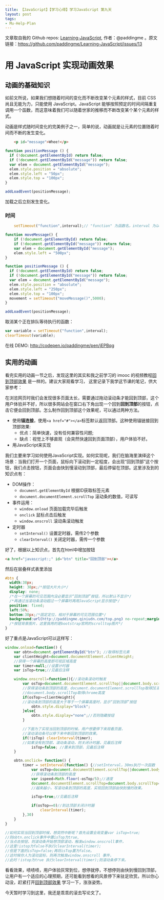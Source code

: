 ```yaml
---
title: 【JavaScript】【学习心得】学习JavaScript 第九天
layout: post
tags:
- Mu-Help-Plan
---
```



 文章取自我的 Github  repos: [Learning-JavaScript](https://github.com/paddingme/Learning-JavaScript), 作者：@paddingme 。原文链接：https://github.com/paddingme/Learning-JavaScript/issues/13

# 用 JavaScript 实现动画效果

## 动画的基础知识

如前文所说，如果我们想随着时间的变化而不断改变某个元素的样式，目前 CSS 尚且无能为力，只能使用 JavaScript。JavaScript 能够按照预定的时间间隔重复调用一个函数，而这意味着我们可以随着世家的推移而不断改变某个某个元素的样式。

动画是样式随时间变化的完美例子之一，简单的说，动画就是让元素的位置随着时间而不断的发生变化。

```html
    <p id="message">Whee!</p>
```

```js
function positionMessage () {
  if (!document.getElementById) return false;
  if (!document.getElementById("message")) return false;
  var elem = document.getElementById("message");
  elem.style.position = "absolute";
  elem.style.left = "50px";
  elem.style.top = "100px";
}

addLoadEvent(positionMessage);
```

加载之后立刻发生变化。

### 时间

```js
    setTimeout("function",interval);// "function" 为函数名，interval 为以毫秒为单位的时间
```

```js
function moveMessage() {
    if (!document.getElementById) return false;
    if (!document.getElementById("message")) return false;
    var elem = document.getElementById("message");
    elem.style.left = "500px";
}

function positionMessage () {
  if (!document.getElementById) return false;
  if (!document.getElementById("message")) return false;
  var elem = document.getElementById("message");
  elem.style.position = "absolute";
  elem.style.left = "250px";
  elem.style.top = "100px";
  movement = setTimeout("moveMessage()",5000);
}

addLoadEvent(positionMessage);
```

取消某个正在排队等待执行的函数：

```js
var variable = setTimeout("function",interval);
clearTimeout(variable);
```

在线 DEMO: http://codepen.io/paddingme/pen/jEPBqg

## 实用的动画

看完实用的动画一节之后，发现这里的其实和我之前学习的 imooc 的视频教程[回到顶部效果](http://www.imooc.com/learn/65) 是一样的。建议大家观看学习，
这里记录下我学这节课的笔记，供大家参考：

在浏览网页时我们会发现很多页面太长，需要通过拖动滚动条才能回到顶部，这个用户体验并不好，所以很多网站会在窗口右下角出现一个回到**回到顶部**的按钮，点击它便会回到顶部。怎么制作回到顶部这个效果呢，可以通过两种方法。

+ 使用**锚连接**，使用`<a href="#"></a>`标签默认返回顶部。这种使用锚链接回到顶部效果:
  - 优点：简单快速，没有任何兼容性问题;
  - 缺点：视觉上不够直观（会突然快速回到页面顶部），用户体验不好。
+ 用JavaScript来实现

我们主要来学习如何使用JavaScript实现。如何实现呢，我们在脑海里演绎这个场景：当我们打开一个页面，鼠标向下滚动到一定程度，会出现“回到顶部”这个按钮，我们点击按钮，页面会由快到慢滚动到顶部，最后停留在顶部。这里涉及到的知识点有：

- DOM操作：
  + `document.getElementById`  根据ID获取标签元素
  + `document.documentElement.scrollTop` 滚动条的数值，可读写
- 事件运用：
  + `window.onload` 页面加载完毕后触发
  + `onclick` 鼠标点击后触发
  + `window.onscroll` 滚动条滚动触发
- 定时器
  + `setInterval()` 设置定时器，需传2个参数
  + `clearInterval()` 关闭定时器，需传一个参数

好了，根据以上知识点，首先在html中增加按钮

```html
<a href="javascript:;" id="btn" title="回到顶部"></a>
```
然后在层叠样式表里添加

```css
#btn {
  width:38px;
  height: 38px;/*按钮大片大小*/
  display: none;
  /*在一个屏幕的可见范围内没必要显示“回到顶部”按钮，所以默认不显示*/
  /*再通过当滚动条滚动超过一个屏幕时再用JavaScript显示按钮*/
  position: fixed;
  left:50%;
  bottom:30px;/*固定定位，相对于屏幕的可见范围位置*/
  background:url(http://paddingme.qiniudn.com/top.png) no-repeat;margin-left: 25%;
  /*按钮背景图片，这里我用的是bootstrap官网的scrolltop图片*/
}
```

好了重点是JavaScript可以这样写：

```javascript
window.onload=function() {
    var obtn=document.getElementById("btn"); //取得标签元素
    var clientHeight=document.documentElement.clientHeight;
    //获得一个屏幕的高度即可视区域高度
    var timer=null;//设置计时器
    var isTop=true;//见最后注释

    window.onscroll=function(){//滚动条滚动时触发
        var osTop=document.documentElement.scrollTop||document.body.scrollTop;
        //获得滚动条到顶部的高度，document.documentElement.scrollTop取得IE高度，
        //document.body.scrollTop取得chrome高度
        if(osTop>=clientHeight){
        //滚动条到顶部的高度大于等于一个屏幕高度时，显示“回到顶部”按钮
            obtn.style.display="block";
        }else{
            obtn.style.display="none";//否则隐藏按钮
        }

        //下面为了实现当回到顶部的时候，用户想要停下来观看页面，
        //滚动滚动条可以停下来中断回到顶部的效果。
        if(!isTop) clearInterval(timer);
        //如果没有到顶部，滚动条滚动，则关闭计时器，见最后注释
            isTop=false; //置未到顶部，见最后注释
    }

    obtn.onclick= function() {
        timer = setInterval(function() {//setInterval，30ms执行一次函数
            var osTop=document.documentElement.scrollTop||document.body.scrollTop;
            //获得滚动条到顶部的高度
            var ispeed=Math.floor(-osTop/5);//速度
            document.documentElement.scrollTop=document.body.scrollTop=osTop+ispeed;
            //越来越小，写滚动条到顶部的高度，实现回到顶部由快到慢的效果。

            isTop=true;//见最后注释

            if(osTop==0)//到达顶部关闭计时器
                clearInterval(timer);
        },30)
    }
}

//如何实现当回到顶部时候，想突然中断呢？首先设置全局变量var isTop=true;
//则obtn.onclick事件中置isTop为true,
//当点击按钮，则滚动条开始想顶部滚动，触发window.onscroll事件，
//这里!istop为false不执行clearInterval(timer);
//但是下面的isTop=false;再将isTop置为false。
//这时候你人为滚动鼠标，则再次触发window.onscroll 事件，
//此时！istop为true 执行clearInterval(timer);则滚动条停下来。

```

看看效果，啧啧啧，用户体验灰常到位，想停就停，不想停则由快到慢回到顶部，让用户有一个适应的心理预期，还可能看到想看的风景停下来驻足欣赏。所以你心动没，赶紧打开[回到顶部效果](http://www.imooc.com/learn/65) 学习一下，涨涨姿势。


今天暂时学习到这里，我还是乖乖的滚去写论文了。
